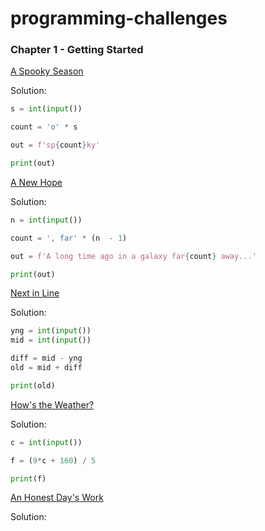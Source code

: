 # programming-challenges
### Chapter 1 - Getting Started 

[A Spooky Season](https://dmoj.ca/problem/wc16c1j1)

Solution:
```python
s = int(input())

count = 'o' * s

out = f'sp{count}ky'

print(out)
```
[A New Hope](https://dmoj.ca/problem/wc15c2j1/)

Solution:
```python
n = int(input())

count = ', far' * (n  - 1)

out = f'A long time ago in a galaxy far{count} away...'

print(out)
```
[Next in Line](https://dmoj.ca/problem/ccc13j1/)

Solution:
```python
yng = int(input())
mid = int(input())

diff = mid - yng
old = mid + diff

print(old)
```
[How's the Weather?](https://dmoj.ca/problem/wc17c1j2/)

Solution:
```python
c = int(input())

f = (9*c + 160) / 5

print(f)
```
[An Honest Day's Work](https://dmoj.ca/problem/wc18c3j1/)

Solution:
```python

```